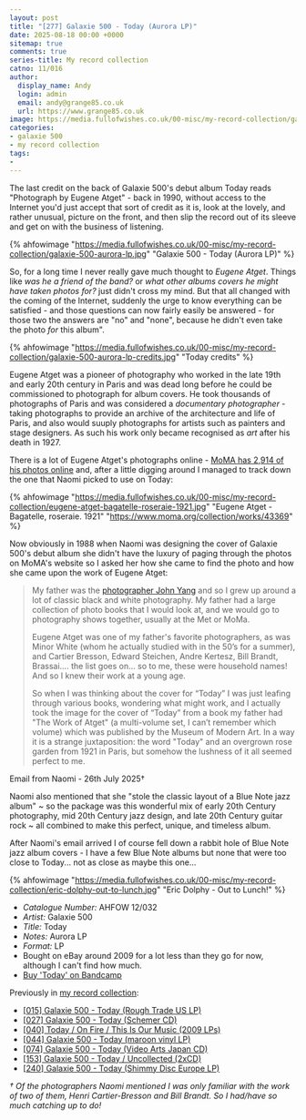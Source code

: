 ```yaml
---
layout: post
title: "[277] Galaxie 500 - Today (Aurora LP)"
date: 2025-08-18 00:00 +0000
sitemap: true
comments: true
series-title: My record collection
catno: 11/016
author:
  display_name: Andy
  login: admin
  email: andy@grange85.co.uk
  url: https://www.grange85.co.uk
image: https://media.fullofwishes.co.uk/00-misc/my-record-collection/galaxie-500-aurora-lp.jpg
categories:
- galaxie 500
- my record collection
tags:
-
---
```

The last credit on the back of Galaxie 500's debut album Today reads "Photograph by Eugene Atget" - back in 1990, without access to the Internet you'd just accept that sort of credit as it is, look at the lovely, and rather unusual, picture on the front, and then slip the record out of its sleeve and get on with the business of listening.

{% ahfowimage "https://media.fullofwishes.co.uk/00-misc/my-record-collection/galaxie-500-aurora-lp.jpg" "Galaxie 500 - Today (Aurora LP)" %}

So, for a long time I never really gave much thought to _Eugene Atget_. Things like _was he a friend of the band?_ or _what other albums covers he might have taken photos for?_ just didn't cross my mind. But that all changed with the coming of the Internet, suddenly the urge to know everything can be satisfied - and those questions can now fairly easily be answered - for those two the answers are "no" and "none", because he didn't even take the photo _for_ this album".

{% ahfowimage "https://media.fullofwishes.co.uk/00-misc/my-record-collection/galaxie-500-aurora-lp-credits.jpg" "Today credits" %}

Eugene Atget was a pioneer of photography who worked in the late 19th and early 20th century in Paris and was dead long before he could be commissioned to photograph for album covers. He took thousands of photographs of Paris and was considered a _documentary photographer_ - taking photographs to provide an archive of the architecture and life of Paris, and also would suuply photographs for artists such as painters and stage designers. As such his work only became recognised as _art_ after his death in 1927.

There is a lot of Eugene Atget's photographs online - [MoMA has 2,914 of his photos online](https://www.moma.org/artists/229-eugene-atget) and, after a little digging around I managed to track down the one that Naomi picked to use on Today:

{% ahfowimage "https://media.fullofwishes.co.uk/00-misc/my-record-collection/eugene-atget-bagatelle-roseraie-1921.jpg" "Eugene Atget - Bagatelle, roseraie. 1921" "https://www.moma.org/collection/works/43369" %}

Now obviously in 1988 when Naomi was designing the cover of Galaxie 500's debut album she didn't have the luxury of paging through the photos on MoMA's website so I asked her how she came to find the photo and how she came upon the work of Eugene Atget:

<blockquote>
<p>My father was the <a href="https://www.johnyangphoto.com/">photographer John Yang</a> and so I grew up around a lot of classic black and white photography. My father had a large collection of photo books that I would look at, and we would go to photography shows together, usually at the Met or MoMa. </p>
<p>Eugene Atget was one of my father's favorite photographers, as was Minor White (whom he actually studied with in the 50’s for a summer), and Cartier Bresson, Edward Steichen, Andre Kertesz, Bill Brandt, Brassai…. the list goes on… so to me, these were household names! And so I knew their work at a young age.</p>
<p>So when I was thinking about the cover for “Today” I was just leafing through various books, wondering what might work, and I actually took the image for the cover of “Today” from a book my father had "The Work of Atget" (a multi-volume set, I can’t remember which volume) which was published by the Museum of Modern Art. In a way it is a strange juxtaposition: the word "Today" and an overgrown rose garden from 1921 in Paris, but somehow the lushness of it all seemed perfect to me.</p>
</blockquote>
<p class="caption">Email from Naomi - 26th July 2025&dagger;</p>

Naomi also mentioned that she "stole the classic layout of a Blue Note jazz album" ~ so the package was this wonderful mix of early 20th Century photography, mid 20th Century jazz design, and late 20th Century guitar rock ~ all combined to make this perfect, unique, and timeless album.

After Naomi's email arrived I of course fell down a rabbit hole of Blue Note jazz album covers - I have a few Blue Note albums but none that were too close to Today... not as close as maybe this one...

{% ahfowimage "https://media.fullofwishes.co.uk/00-misc/my-record-collection/eric-dolphy-out-to-lunch.jpg" "Eric Dolphy - Out to Lunch!" %}

 - *Catalogue Number:* AHFOW 12/032
 - *Artist:* Galaxie 500
 - *Title:* Today
 - *Notes:* Aurora LP
 - *Format:* LP
 - Bought on eBay around 2009 for a lot less than they go for now, although I can't find how much.
 - [Buy 'Today' on Bandcamp](https://galaxie500.bandcamp.com/album/today)

Previously in [my record collection](/category/my-record-collection):
 - [\[015\] Galaxie 500 - Today (Rough Trade US LP)](/2023/03/09/my-record-collection-015-galaxie-500-today-rough-trade-us-lp/)
 - [\[027\] Galaxie 500 - Today (Schemer CD)](/2023/04/20/my-record-collection-027-galaxie-500-today-schemer-cd/)
 - [\[040\] Today / On Fire / This Is Our Music (2009 LPs)](/2023/06/05/my-record-collection-040-today-on-fire-this-is-our-music/)
 - [\[044\] Galaxie 500 - Today (maroon vinyl LP)](/2023/06/19/my-record-collection-044-galaxie-500-today/)
 - [\[074\] Galaxie 500 - Today (Video Arts Japan CD)](/2023/09/21/my-record-collection-071-galaxie-500-today-video-arts-japan-cd/)
 - [\[153\] Galaxie 500 - Today / Uncollected (2xCD)](/2024/06/20/my-record-collection-146-galaxie-500-today-uncollected-2xcd/)
 - [\[240\] Galaxie 500 - Today (Shimmy Disc Europe LP)](/2025/04/10/my-record-collection-galaxie-500-today-shimmy-disc-europe-lp/)

_&dagger; Of the photographers Naomi mentioned I was only familiar with the work of two of them, Henri Cartier-Bresson and Bill Brandt. So I had/have so much catching up to do!_
